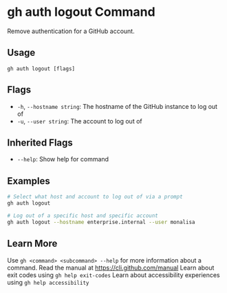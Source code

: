 # gh auth logout Command

Remove authentication for a GitHub account.

## Usage

```
gh auth logout [flags]
```

## Flags

*   `-h`, `--hostname string`: The hostname of the GitHub instance to log out of
*   `-u`, `--user string`: The account to log out of

## Inherited Flags

*   `--help`: Show help for command

## Examples

```bash
# Select what host and account to log out of via a prompt
gh auth logout

# Log out of a specific host and specific account
gh auth logout --hostname enterprise.internal --user monalisa
```

## Learn More

Use `gh <command> <subcommand> --help` for more information about a command.
Read the manual at https://cli.github.com/manual
Learn about exit codes using `gh help exit-codes`
Learn about accessibility experiences using `gh help accessibility`

